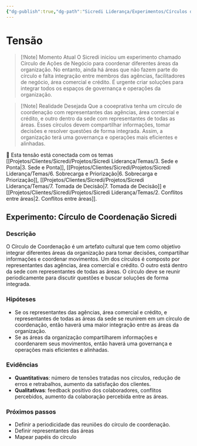 ```yaml
---
{"dg-publish":true,"dg-path":"Sicredi Liderança/Experimentos/Círculos de Coordenação.md","permalink":"/Sicredi Liderança/Experimentos/Círculos de Coordenação/"}
---
```


# Tensão

> [!Note] Momento Atual
> O Sicredi iniciou um experimento chamado Círculo de Ações de Negócio para coordenar diferentes áreas da organização. No entanto, ainda há áreas que não fazem parte do círculo e falta integração entre membros das agências, facilitadores de negócio, área comercial e crédito. É urgente criar soluções para integrar todos os espaços de governança e operações da organização.

> [!Note] Realidade Desejada
> Que a cooeprativa tenha um círculo de coordenação com representantes das agências, área comercial e crédito, e outro dentro da sede com representantes de todas as áreas. Esses círculos devem compartilhar informações, tomar decisões e resolver questões de forma integrada. Assim, a organização terá uma governança e operações mais eficientes e alinhadas.

🔗 Esta tensão está conectada com os temas [[Projetos/Clientes/Sicredi/Projetos/Sicredi Liderança/Temas/3. Sede e Ponta\|3. Sede e Ponta]], [[Projetos/Clientes/Sicredi/Projetos/Sicredi Liderança/Temas/6. Sobrecarga e Priorização\|6. Sobrecarga e Priorização]], [[Projetos/Clientes/Sicredi/Projetos/Sicredi Liderança/Temas/7. Tomada de Decisão\|7. Tomada de Decisão]] e [[Projetos/Clientes/Sicredi/Projetos/Sicredi Liderança/Temas/2. Conflitos entre áreas\|2. Conflitos entre áreas]].

## Experimento: Círculo de Coordenação Sicredi

### Descrição
O Círculo de Coordenação é um artefato cultural que tem como objetivo integrar diferentes áreas da organização para tomar decisões, compartilhar informações e coordenar movimentos. Um dos círculos é composto por representantes das agências, área comercial e crédito. O outro está dentro da sede com representantes de todas as áreas. O círculo deve se reunir periodicamente para discutir questões e buscar soluções de forma integrada.

### Hipóteses
- Se os representantes das agências, área comercial e crédito, e representantes de todas as áreas da sede se reunirem em um círculo de coordenação, então haverá uma maior integração entre as áreas da organização.
- Se as áreas da organização compartilharem informações e coordenarem seus movimentos, então haverá uma governança e operações mais eficientes e alinhadas.

### Evidências
- **Quantitativas**: número de tensões tratadas nos círculos, redução de erros e retrabalhos, aumento da satisfação dos clientes.
- **Qualitativas**: feedback positivo dos colaboradores, conflitos percebidos, aumento da colaboração percebida entre as áreas.

### Próximos passos
- Definir a periodicidade das reuniões do círculo de coordenação.
- Definir representantes das áreas
- Mapear papéis do círculo


